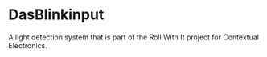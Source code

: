 # DasBlinkinput
A light detection system that is part of the Roll With It project for Contextual Electronics.
